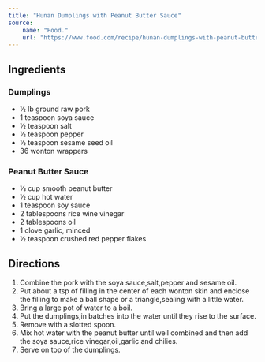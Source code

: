 ```yaml
---
title: "Hunan Dumplings with Peanut Butter Sauce"
source:
    name: "Food."
    url: "https://www.food.com/recipe/hunan-dumplings-with-peanut-butter-sauce-66362"
---
```


## Ingredients

### Dumplings

-   1⁄2 lb ground raw pork
-   1 teaspoon soya sauce
-   1⁄2 teaspoon salt
-   1⁄2 teaspoon pepper
-   1⁄2 teaspoon sesame seed oil
-   36 wonton wrappers

### Peanut Butter Sauce

-   1⁄3 cup smooth peanut butter
-   1⁄2 cup hot water
-   1 teaspoon soy sauce
-   2 tablespoons rice wine vinegar
-   2 tablespoons oil
-   1 clove garlic, minced
-   1⁄2 teaspoon crushed red pepper flakes

## Directions

1. Combine the pork with the soya sauce,salt,pepper and sesame oil.
1. Put about a tsp of filling in the center of each wonton skin and enclose the filling to make a ball shape or a triangle,sealing with a little water.
1. Bring a large pot of water to a boil.
1. Put the dumplings,in batches into the water until they rise to the surface.
1. Remove with a slotted spoon.
1. Mix hot water with the peanut butter until well combined and then add the soya sauce,rice vinegar,oil,garlic and chilies.
1. Serve on top of the dumplings.
